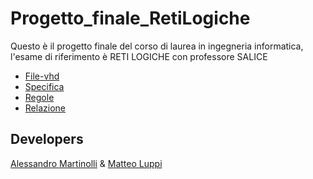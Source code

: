 # Progetto_finale_RetiLogiche
Questo è il progetto finale del corso di laurea in ingegneria informatica, l'esame di riferimento è RETI LOGICHE con professore SALICE 
- [File-vhd](https://github.com/Al3ssandro-create/Progetto_finale_RetiLogiche/blob/main/src/10722458_10700492.vhd)
- [Specifica](https://github.com/Al3ssandro-create/Progetto_finale_RetiLogiche/blob/main/Documentation/Specifica.pdf)
- [Regole](https://github.com/Al3ssandro-create/Progetto_finale_RetiLogiche/blob/main/Documentation/Regole.pdf)
- [Relazione](https://github.com/Al3ssandro-create/Progetto_finale_RetiLogiche/blob/main/Documentation/10722458_10700492.pdf)
## Developers
[Alessandro Martinolli](https://github.com/Al3ssandro-create) &
[Matteo Luppi](https://github.com/lups2000)
